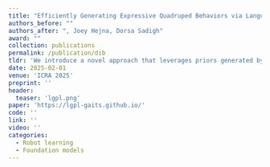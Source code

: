 ```yaml
---
title: "Efficiently Generating Expressive Quadruped Behaviors via Language-Guided Preference Learning"
authors_before: ""
authors_after: ", Joey Hejna, Dorsa Sadigh"
award: ""
collection: publications
permalink: /publication/dib
tldr: 'We introduce a novel approach that leverages priors generated by pre-trained LLMs alongside the precision of preference learning. Our method, termed Language-Guided Preference Learning (LGPL), uses LLMs to generate initial behavior samples, which are then refined through preference-based feedback to learn behaviors that closely align with human expectations.'
date: 2025-02-01
venue: 'ICRA 2025'
preprint: ''
header: 
  teaser: 'lgpl.png'
paper: 'https://lgpl-gaits.github.io/'
code: '' 
link: ''
video: ''
categories:
  - Robot learning
  - Foundation models
---
```

